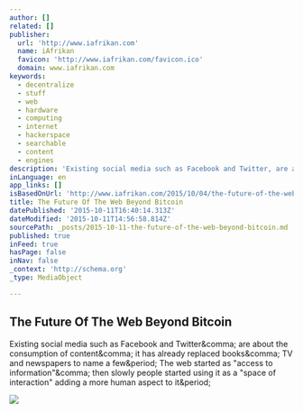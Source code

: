 ```yaml
---
author: []
related: []
publisher:
  url: 'http://www.iafrikan.com'
  name: iAfrikan
  favicon: 'http://www.iafrikan.com/favicon.ico'
  domain: www.iafrikan.com
keywords:
  - decentralize
  - stuff
  - web
  - hardware
  - computing
  - internet
  - hackerspace
  - searchable
  - content
  - engines
description: 'Existing social media such as Facebook and Twitter, are about the consumption of content, it has already replaced books, TV and newspapers to name a few. The web started as "access to information", then slowly people started using it as a "space of interaction" adding a more human aspect to it.'
inLanguage: en
app_links: []
isBasedOnUrl: 'http://www.iafrikan.com/2015/10/04/the-future-of-the-web-beyond-bitcoin/'
title: The Future Of The Web Beyond Bitcoin
datePublished: '2015-10-11T16:40:14.313Z'
dateModified: '2015-10-11T14:56:58.814Z'
sourcePath: _posts/2015-10-11-the-future-of-the-web-beyond-bitcoin.md
published: true
inFeed: true
hasPage: false
inNav: false
_context: 'http://schema.org'
_type: MediaObject

---
```

<article style=""><h1>The Future Of The Web Beyond Bitcoin</h1><p>Existing social media such as Facebook and Twitter&amp;comma; are about the consumption of content&amp;comma; it has already replaced books&amp;comma; TV and newspapers to name a few&amp;period; The web started as "access to information"&amp;comma; then slowly people started using it as a "space of interaction" adding a more human aspect to it&amp;period;</p><img src="http://www.iafrikan.com/content/images/2015/10/The-Future.jpg" /></article>